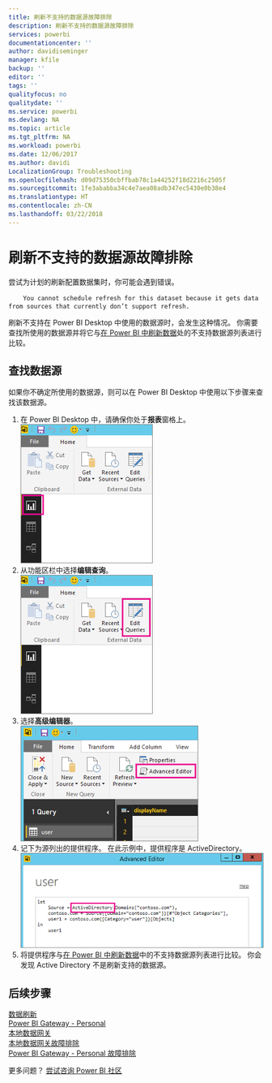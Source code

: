 ```yaml
---
title: 刷新不支持的数据源故障排除
description: 刷新不支持的数据源故障排除
services: powerbi
documentationcenter: ''
author: davidiseminger
manager: kfile
backup: ''
editor: ''
tags: ''
qualityfocus: no
qualitydate: ''
ms.service: powerbi
ms.devlang: NA
ms.topic: article
ms.tgt_pltfrm: NA
ms.workload: powerbi
ms.date: 12/06/2017
ms.author: davidi
LocalizationGroup: Troubleshooting
ms.openlocfilehash: d09d75350cbffbab78c1a44252f18d2216c2505f
ms.sourcegitcommit: 1fe3ababba34c4e7aea08adb347ec5430e0b38e4
ms.translationtype: HT
ms.contentlocale: zh-CN
ms.lasthandoff: 03/22/2018
---
```

# <a name="troubleshooting-unsupported-data-source-for-refresh"></a>刷新不支持的数据源故障排除
尝试为计划的刷新配置数据集时，你可能会遇到错误。

        You cannot schedule refresh for this dataset because it gets data from sources that currently don’t support refresh.

刷新不支持在 Power BI Desktop 中使用的数据源时，会发生这种情况。 你需要查找所使用的数据源并将它与[在 Power BI 中刷新数据](refresh-data.md)处的不支持数据源列表进行比较。 

## <a name="find-the-data-source"></a>查找数据源
如果你不确定所使用的数据源，则可以在 Power BI Desktop 中使用以下步骤来查找该数据源。  

1. 在 Power BI Desktop 中，请确保你处于**报表**窗格上。  
   ![](media/service-admin-troubleshoot-unsupported-data-source-for-refresh/tshoot-report-pane.png)
2. 从功能区栏中选择**编辑查询**。  
   ![](media/service-admin-troubleshoot-unsupported-data-source-for-refresh/tshoot-edit-queries.png)
3. 选择**高级编辑器**。  
   ![](media/service-admin-troubleshoot-unsupported-data-source-for-refresh/tshoot-advanced-editor.png)
4. 记下为源列出的提供程序。  在此示例中，提供程序是 ActiveDirectory。  
   ![](media/service-admin-troubleshoot-unsupported-data-source-for-refresh/tshoot-provider.png)
5. 将提供程序与[在 Power BI 中刷新数据](refresh-data.md)中的不支持数据源列表进行比较。  你会发现 Active Directory 不是刷新支持的数据源。  

## <a name="next-steps"></a>后续步骤
[数据刷新](refresh-data.md)  
[Power BI Gateway - Personal](personal-gateway.md)  
[本地数据网关](service-gateway-onprem.md)  
[本地数据网关故障排除](service-gateway-onprem-tshoot.md)  
[Power BI Gateway - Personal 故障排除](service-admin-troubleshooting-power-bi-personal-gateway.md)  

更多问题？ [尝试咨询 Power BI 社区](http://community.powerbi.com/)

